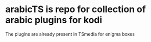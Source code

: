 # arabicTS is  repo for collection of arabic plugins for kodi
The plugins are already present in TSmedia for enigma boxes
